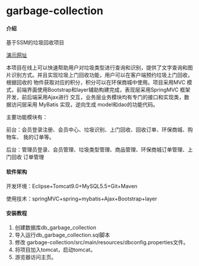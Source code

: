 # garbage-collection

#### 介绍
基于SSM的垃圾回收项目

[演示网址](http://39.108.5.98/garbage-collection/distinguish/toDistinguish )

本项目在线上可以快速帮助用户对垃圾类型进行查询和识别，提供了文字查询和图 片识别方式。并且实现垃圾上门回收功能，用户可以在客户端预约垃圾上门回收，根据回收的 物件获取对应的积分，积分可以在环保商城中使用。项目采用MVC 模式，前端界面使用Bootstrap和layer辅助构建完成，表现层采用SpringMVC 框架开发，前后端采用Ajax进行 交互，业务层业务模块均有专门的接口和实现类，数据访问层采用 MyBatis 实现，逆向生成 model和dao的功能代码。

主要功能模块有： 

​		 前台：会员登录注册、会员中心、垃圾识别、上门回收、回收订单、环保商城、购物车、 我的订单等。

​		 后台：管理员登录、会员管理、垃圾类型管理、商品管理、环保商城订单管理、上门回收 订单管理

#### 软件架构
开发环境：Eclipse+Tomcat9.0+MySQL5.5+Git+Maven 

使用技术：springMVC+spring+mybatis+Ajax+Bootstrap+layer 


#### 安装教程

1.  创建数据库db_garbage_collection
2.  导入运行db_garbage_collection.sql脚本
3.  修改 garbage-collection/src/main/resources/dbconfig.properties文件。
4.  将项目加入tomcat，启动tomcat。
5.  游览器访问主页。



